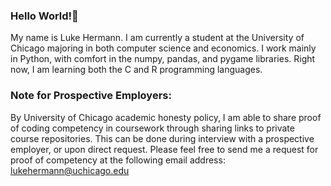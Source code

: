 ### Hello World!👋

My name is Luke Hermann. I am currently a student at the University of Chicago majoring in both computer science and economics. I work mainly in Python, with comfort in the numpy, pandas, and pygame libraries. Right now, I am learning both the C and R programming languages.

### Note for Prospective Employers:
By University of Chicago academic honesty policy, I am able to share proof of coding competency in coursework through sharing links to private course repositories. This can be done during interview with a prospective employer, or upon direct request. Please feel free to send me a request for proof of competency at the following email address: lukehermann@uchicago.edu
